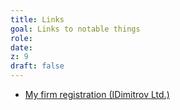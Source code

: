 ```yaml
---
title: Links
goal: Links to notable things
role: 
date: 
z: 9
draft: false
---
```



* [My firm registration (IDimitrov Ltd.)](https://portal.registryagency.bg/CR/en/Reports/ActiveConditionTabResult?uic=207693833)


